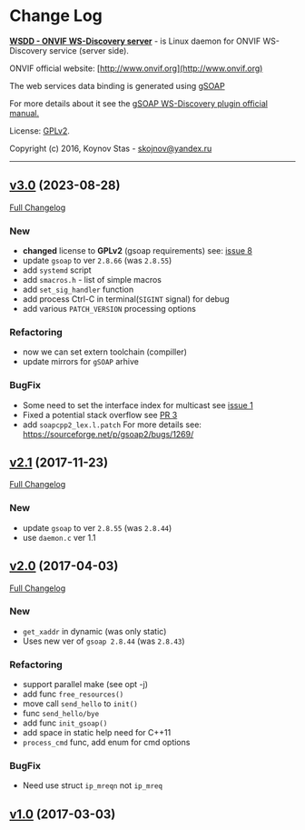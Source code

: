 # Change Log

[**WSDD - ONVIF WS-Discovery server**](https://github.com/KoynovStas/wsdd) - is Linux daemon for ONVIF WS-Discovery service (server side).

ONVIF official website: [http://www.onvif.org](http://www.onvif.org)

The web services data binding is generated using [gSOAP](http://www.genivia.com)

For more details about it see the [gSOAP WS-Discovery plugin official manual.](https://www.genivia.com/doc/wsdd/html/wsdd_0.html)


License: [GPLv2](./LICENSE).

Copyright (c) 2016, Koynov Stas - skojnov@yandex.ru



---



## [v3.0](https://github.com/KoynovStas/wsdd/tree/v3.0) (2023-08-28)
[Full Changelog](https://github.com/KoynovStas/wsdd/compare/v2.1...v3.0)


### New

 - **changed** license to **GPLv2** (gsoap requirements) see: [issue 8](https://github.com/KoynovStas/wsdd/issues/8)
 - update `gsoap` to ver `2.8.66` (was `2.8.55`)
 - add `systemd` script
 - add `smacros.h` - list of simple macros
 - add `set_sig_handler` function
 - add process Ctrl-C in terminal(`SIGINT` signal) for debug
 - add various `PATCH_VERSION` processing options


### Refactoring

 - now we can set extern toolchain (compiller)
 - update mirrors for `gSOAP` arhive


### BugFix

 - Some need to set the interface index for multicast see [issue 1](https://github.com/KoynovStas/wsdd/issues/1)
 - Fixed a potential stack overflow see [PR 3](https://github.com/KoynovStas/wsdd/pull/3)
 - add `soapcpp2_lex.l.patch` For more details see: https://sourceforge.net/p/gsoap2/bugs/1269/




## [v2.1](https://github.com/KoynovStas/wsdd/tree/v2.1) (2017-11-23)
[Full Changelog](https://github.com/KoynovStas/wsdd/compare/v2.0...v2.1)


### New

 - update `gsoap` to ver `2.8.55` (was `2.8.44`)
 - use `daemon.c` ver 1.1




## [v2.0](https://github.com/KoynovStas/wsdd/tree/v2.0) (2017-04-03)
[Full Changelog](https://github.com/KoynovStas/wsdd/compare/v1.0...v2.0)


### New

 - `get_xaddr` in dynamic (was only static)
 - Uses new ver of `gsoap 2.8.44` (was `2.8.43`)


### Refactoring

 - support parallel make (see opt -j)
 - add func `free_resources()`
 - move call `send_hello` to `init()`
 - func `send_hello/bye`
 - add func `init_gsoap()`
 - add space in static help need for C++11
 - `process_cmd` func, add enum for cmd options


### BugFix

 - Need use struct `ip_mreqn` not `ip_mreq`




## [v1.0](https://github.com/KoynovStas/wsdd/tree/v1.0) (2017-03-03)
